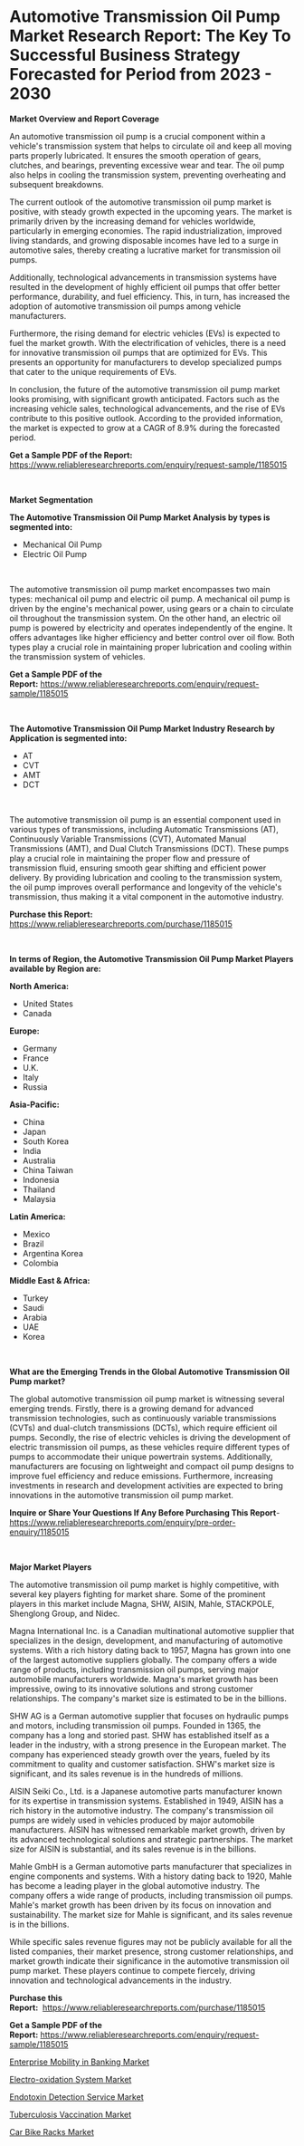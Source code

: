 <p><h1>Automotive Transmission Oil Pump Market Research Report: The Key To Successful Business Strategy Forecasted for Period from 2023 - 2030</h1></p><p><strong>Market Overview and Report Coverage</strong></p>
<p><p>An automotive transmission oil pump is a crucial component within a vehicle's transmission system that helps to circulate oil and keep all moving parts properly lubricated. It ensures the smooth operation of gears, clutches, and bearings, preventing excessive wear and tear. The oil pump also helps in cooling the transmission system, preventing overheating and subsequent breakdowns.</p><p>The current outlook of the automotive transmission oil pump market is positive, with steady growth expected in the upcoming years. The market is primarily driven by the increasing demand for vehicles worldwide, particularly in emerging economies. The rapid industrialization, improved living standards, and growing disposable incomes have led to a surge in automotive sales, thereby creating a lucrative market for transmission oil pumps.</p><p>Additionally, technological advancements in transmission systems have resulted in the development of highly efficient oil pumps that offer better performance, durability, and fuel efficiency. This, in turn, has increased the adoption of automotive transmission oil pumps among vehicle manufacturers. </p><p>Furthermore, the rising demand for electric vehicles (EVs) is expected to fuel the market growth. With the electrification of vehicles, there is a need for innovative transmission oil pumps that are optimized for EVs. This presents an opportunity for manufacturers to develop specialized pumps that cater to the unique requirements of EVs.</p><p>In conclusion, the future of the automotive transmission oil pump market looks promising, with significant growth anticipated. Factors such as the increasing vehicle sales, technological advancements, and the rise of EVs contribute to this positive outlook. According to the provided information, the market is expected to grow at a CAGR of 8.9% during the forecasted period.</p></p>
<p><strong>Get a Sample PDF of the Report:</strong> <a href="https://www.reliableresearchreports.com/enquiry/request-sample/1185015">https://www.reliableresearchreports.com/enquiry/request-sample/1185015</a></p>
<p>&nbsp;</p>
<p><strong>Market Segmentation</strong></p>
<p><strong>The Automotive Transmission Oil Pump Market Analysis by types is segmented into:</strong></p>
<p><ul><li>Mechanical Oil Pump</li><li>Electric Oil Pump</li></ul></p>
<p>&nbsp;</p>
<p><p>The automotive transmission oil pump market encompasses two main types: mechanical oil pump and electric oil pump. A mechanical oil pump is driven by the engine's mechanical power, using gears or a chain to circulate oil throughout the transmission system. On the other hand, an electric oil pump is powered by electricity and operates independently of the engine. It offers advantages like higher efficiency and better control over oil flow. Both types play a crucial role in maintaining proper lubrication and cooling within the transmission system of vehicles.</p></p>
<p><strong>Get a Sample PDF of the Report:</strong>&nbsp;<a href="https://www.reliableresearchreports.com/enquiry/request-sample/1185015">https://www.reliableresearchreports.com/enquiry/request-sample/1185015</a></p>
<p>&nbsp;</p>
<p><strong>The Automotive Transmission Oil Pump Market Industry Research by Application is segmented into:</strong></p>
<p><ul><li>AT</li><li>CVT</li><li>AMT</li><li>DCT</li></ul></p>
<p>&nbsp;</p>
<p><p>The automotive transmission oil pump is an essential component used in various types of transmissions, including Automatic Transmissions (AT), Continuously Variable Transmissions (CVT), Automated Manual Transmissions (AMT), and Dual Clutch Transmissions (DCT). These pumps play a crucial role in maintaining the proper flow and pressure of transmission fluid, ensuring smooth gear shifting and efficient power delivery. By providing lubrication and cooling to the transmission system, the oil pump improves overall performance and longevity of the vehicle's transmission, thus making it a vital component in the automotive industry.</p></p>
<p><strong>Purchase this Report:</strong>&nbsp; <a href="https://www.reliableresearchreports.com/purchase/1185015">https://www.reliableresearchreports.com/purchase/1185015</a></p>
<p>&nbsp;</p>
<p><strong>In terms of Region, the Automotive Transmission Oil Pump Market Players available by Region are:</strong></p>
<p>
    <p> <strong> North America: </strong>
        <ul>
            <li>United States</li>
            <li>Canada</li>
        </ul>
        </p> 
    <p> <strong> Europe: </strong>
        <ul>
            <li>Germany</li>
            <li>France</li>
            <li>U.K.</li>
            <li>Italy</li>
            <li>Russia</li>
        </ul>
        </p> 
    <p> <strong> Asia-Pacific: </strong>
        <ul>
            <li>China</li>
            <li>Japan</li>
            <li>South Korea</li>
            <li>India</li>
            <li>Australia</li>
            <li>China Taiwan</li>
            <li>Indonesia</li>
            <li>Thailand</li>
            <li>Malaysia</li>
        </ul>
        </p> 
    <p> <strong> Latin America: </strong>
        <ul>
            <li>Mexico</li>
            <li>Brazil</li>
            <li>Argentina Korea</li>
            <li>Colombia</li>
        </ul>
        </p> 
    <p> <strong> Middle East & Africa: </strong>
        <ul>
            <li>Turkey</li>
            <li>Saudi</li>
            <li>Arabia</li>
            <li>UAE</li>
            <li>Korea</li>
        </ul>
    </p>
    </p>
<p>&nbsp;</p>
<p><strong>What are the Emerging Trends in the Global Automotive Transmission Oil Pump market?</strong></p>
<p><p>The global automotive transmission oil pump market is witnessing several emerging trends. Firstly, there is a growing demand for advanced transmission technologies, such as continuously variable transmissions (CVTs) and dual-clutch transmissions (DCTs), which require efficient oil pumps. Secondly, the rise of electric vehicles is driving the development of electric transmission oil pumps, as these vehicles require different types of pumps to accommodate their unique powertrain systems. Additionally, manufacturers are focusing on lightweight and compact oil pump designs to improve fuel efficiency and reduce emissions. Furthermore, increasing investments in research and development activities are expected to bring innovations in the automotive transmission oil pump market.</p></p>
<p><strong>Inquire or Share Your Questions If Any Before Purchasing This Report</strong>- <a href="https://www.reliableresearchreports.com/enquiry/pre-order-enquiry/1185015">https://www.reliableresearchreports.com/enquiry/pre-order-enquiry/1185015</a></p>
<p>&nbsp;</p>
<p><strong>Major Market Players</strong></p>
<p><p>The automotive transmission oil pump market is highly competitive, with several key players fighting for market share. Some of the prominent players in this market include Magna, SHW, AISIN, Mahle, STACKPOLE, Shenglong Group, and Nidec.</p><p>Magna International Inc. is a Canadian multinational automotive supplier that specializes in the design, development, and manufacturing of automotive systems. With a rich history dating back to 1957, Magna has grown into one of the largest automotive suppliers globally. The company offers a wide range of products, including transmission oil pumps, serving major automobile manufacturers worldwide. Magna's market growth has been impressive, owing to its innovative solutions and strong customer relationships. The company's market size is estimated to be in the billions.</p><p>SHW AG is a German automotive supplier that focuses on hydraulic pumps and motors, including transmission oil pumps. Founded in 1365, the company has a long and storied past. SHW has established itself as a leader in the industry, with a strong presence in the European market. The company has experienced steady growth over the years, fueled by its commitment to quality and customer satisfaction. SHW's market size is significant, and its sales revenue is in the hundreds of millions.</p><p>AISIN Seiki Co., Ltd. is a Japanese automotive parts manufacturer known for its expertise in transmission systems. Established in 1949, AISIN has a rich history in the automotive industry. The company's transmission oil pumps are widely used in vehicles produced by major automobile manufacturers. AISIN has witnessed remarkable market growth, driven by its advanced technological solutions and strategic partnerships. The market size for AISIN is substantial, and its sales revenue is in the billions.</p><p>Mahle GmbH is a German automotive parts manufacturer that specializes in engine components and systems. With a history dating back to 1920, Mahle has become a leading player in the global automotive industry. The company offers a wide range of products, including transmission oil pumps. Mahle's market growth has been driven by its focus on innovation and sustainability. The market size for Mahle is significant, and its sales revenue is in the billions.</p><p>While specific sales revenue figures may not be publicly available for all the listed companies, their market presence, strong customer relationships, and market growth indicate their significance in the automotive transmission oil pump market. These players continue to compete fiercely, driving innovation and technological advancements in the industry.</p></p>
<p><strong>Purchase this Report:</strong>&nbsp;&nbsp;<a href="https://www.reliableresearchreports.com/purchase/1185015">https://www.reliableresearchreports.com/purchase/1185015</a></p>
<p></p>
<p><strong>Get a Sample PDF of the Report:</strong>&nbsp;<a href="https://www.reliableresearchreports.com/enquiry/request-sample/1185015">https://www.reliableresearchreports.com/enquiry/request-sample/1185015</a></p>
<p><p><a href="https://github.com/BryceTownsendr/Market-Research-Report-List-1/blob/main/enterprise-mobility-in-banking-market.md">Enterprise Mobility in Banking Market</a></p><p><a href="https://issuu.com/reportprime-2/docs/electro-oxidation-system-market-size-2030.pptx?fr=xKAE9_zU1NQ">Electro-oxidation System Market</a></p><p><a href="https://issuu.com/reportprime-2/docs/endotoxin-detection-service-market-size-2030.pptx?fr=xKAE9_zU1NQ">Endotoxin Detection Service Market</a></p><p><a href="https://medium.com/@lincolnfeil/tuberculosis-vaccination-nbsp-market-focuses-on-market-share-size-and-projected-forecast-till-2030-80ecd903cd1e">Tuberculosis Vaccination Market</a></p><p><a href="https://medium.com/@barttrantow2023/car-bike-racks-market-trends-forecast-and-competitive-analysis-to-2030-d0fe3b05f679">Car Bike Racks Market</a></p></p>